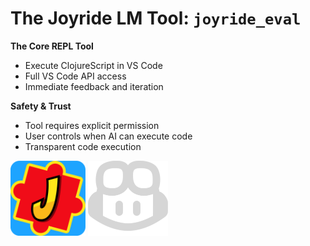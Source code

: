 <div class="slide">

# The Joyride LM Tool: `joyride_eval`

<div class="row">

<div class="col-7">

**The Core REPL Tool**
- Execute ClojureScript in VS Code
- Full VS Code API access
- Immediate feedback and iteration

**Safety & Trust**
- Tool requires explicit permission
- User controls when AI can execute code
- Transparent code execution

</div>

<div class="col-5 center icon-gallery vcenter">

<img src="images/joyride-icon.png" alt="Joyride Symbol" height="120" />

<img src="images/copilot-icon-light.png" alt="CoPilot Symbol" height="120" />

</div>

</div>
